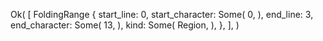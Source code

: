 Ok(
    [
        FoldingRange {
            start_line: 0,
            start_character: Some(
                0,
            ),
            end_line: 3,
            end_character: Some(
                13,
            ),
            kind: Some(
                Region,
            ),
        },
    ],
)